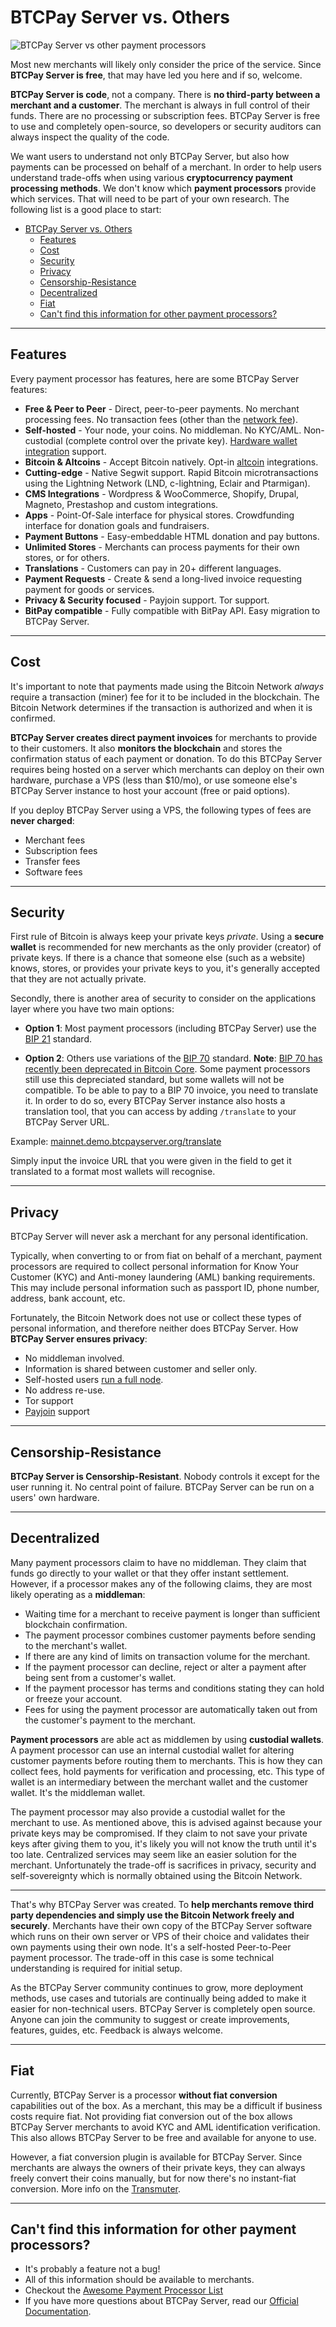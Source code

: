 # BTCPay Server vs. Others

![BTCPay Server vs other payment processors](./img/BTCPay-How-Is-It-Different.png "BTCPay Server vs other payment processors")

Most new merchants will likely only consider the price of the service. Since **BTCPay Server is free**, that may have led you here and if so, welcome.

**BTCPay Server is code**, not a company. There is **no third-party between a merchant and a customer**. The merchant is always in full control of their funds. There are no processing or subscription fees. BTCPay Server is free to use and completely open-source, so developers or security auditors can always inspect the quality of the code.

We want users to understand not only BTCPay Server, but also how payments can be processed on behalf of a merchant. In order to help users understand trade-offs when using various **cryptocurrency payment processing methods**. We don't know which **payment processors** provide which services. That will need to be part of your own research. The following list is a good place to start:

- [BTCPay Server vs. Others](#btcpay-server-vs-others)
  - [Features](#features)
  - [Cost](#cost)
  - [Security](#security)
  - [Privacy](#privacy)
  - [Censorship-Resistance](#censorship-resistance)
  - [Decentralized](#decentralized)
  - [Fiat](#fiat)
  - [Can't find this information for other payment processors?](#cant-find-this-information-for-other-payment-processors)

----

## Features

Every payment processor has features, here are some BTCPay Server features:

* **Free & Peer to Peer** - Direct, peer-to-peer payments. No merchant processing fees. No transaction fees (other than the [network fee](https://en.bitcoin.it/wiki/Miner_fees)).
* **Self-hosted** - Your node, your coins. No middleman. No KYC/AML. Non-custodial (complete control over the private key). [Hardware wallet integration](./Vault.md) support.
* **Bitcoin & Altcoins** - Accept Bitcoin natively. Opt-in [altcoin](./FAQ/FAQ-Altcoin.md) integrations.
* **Cutting-edge** - Native Segwit support. Rapid Bitcoin microtransactions using the Lightning Network (LND, c-lightning, Eclair and Ptarmigan).
* **CMS Integrations** - Wordpress & WooCommerce, Shopify, Drupal, Magneto, Prestashop and custom integrations.
* **Apps** - Point-Of-Sale interface for physical stores. Crowdfunding interface for donation goals and fundraisers.
* **Payment Buttons** - Easy-embeddable HTML donation and pay buttons.
* **Unlimited Stores** - Merchants can process payments for their own stores, or for others.
* **Translations** - Customers can pay in 20+ different languages.
* **Payment Requests** - Create & send a long-lived invoice requesting payment for goods or services.
* **Privacy & Security focused** - Payjoin support. Tor support. 
* **BitPay compatible** - Fully compatible with BitPay API. Easy migration to BTCPay Server.

----

## Cost

It's important to note that payments made using the Bitcoin Network *always* require a transaction (miner) fee for it to be included in the blockchain. The Bitcoin Network determines if the transaction is authorized and when it is confirmed.

**BTCPay Server creates direct payment invoices** for merchants to provide to their customers. It also **monitors the blockchain** and stores the confirmation status of each payment or donation. To do this BTCPay Server requires being hosted on a server which merchants can deploy on their own hardware, purchase a VPS (less than $10/mo), or use someone else's BTCPay Server instance to host your account (free or paid options).

If you deploy BTCPay Server using a VPS, the following types of fees are **never charged**:

* Merchant fees
* Subscription fees
* Transfer fees
* Software fees

----

## Security

First rule of Bitcoin is always keep your private keys *private*. Using a **secure wallet** is recommended for new merchants as the only provider (creator) of private keys. If there is a chance that someone else (such as a website) knows, stores, or provides your private keys to you, it's generally accepted that they are not actually private.

Secondly, there is another area of security to consider on the applications layer where you have two main options:

* **Option 1**: Most payment processors (including BTCPay Server) use the [BIP 21][1] standard.

* **Option 2**: Others use variations of the [BIP 70][2] standard.
**Note**: [BIP 70 has recently been deprecated in Bitcoin Core][3].
Some payment processors still use this depreciated standard, but some wallets will not be compatible. To be able to pay to a BIP 70 invoice, you need to translate it.
In order to do so, every BTCPay Server instance also hosts a translation tool, that you can access by adding `/translate` to your BTCPay Server URL.

Example: [mainnet.demo.btcpayserver.org/translate](https://mainnet.demo.btcpayserver.org/translate/)

Simply input the invoice URL that you were given in the field to get it translated to a format most wallets will recognise.

----

## Privacy

BTCPay Server will never ask a merchant for any personal identification.

Typically, when converting to or from fiat on behalf of a merchant, payment processors are required to collect personal information for Know Your Customer (KYC) and Anti-money laundering (AML) banking requirements. This may include personal information such as passport ID, phone number, address, bank account, etc.

Fortunately, the Bitcoin Network does not use or collect these types of personal information, and therefore neither does BTCPay Server. 
How **BTCPay Server ensures privacy**:

* No middleman involved.
* Information is shared between customer and seller only.
* Self-hosted users [run a full node][5].
* No address re-use.
* Tor support
* [Payjoin](./Payjoin.md) support

----

## Censorship-Resistance

**BTCPay Server is Censorship-Resistant**. Nobody controls it except for the user running it. No central point of failure.
BTCPay Server can be run on a users' own hardware.

----

## Decentralized

Many payment processors claim to have no middleman. They claim that funds go directly to your wallet or that they offer instant settlement.
However, if a processor makes any of the following claims, they are most likely operating as a **middleman**:

* Waiting time for a merchant to receive payment is longer than sufficient blockchain confirmation.
* The payment processor combines customer payments before sending to the merchant's wallet.
* If there are any kind of limits on transaction volume for the merchant.
* If the payment processor can decline, reject or alter a payment after being sent from a customer's wallet.
* If the payment processor has terms and conditions stating they can hold or freeze your account.
* Fees for using the payment processor are automatically taken out from the customer's payment to the merchant.

**Payment processors** are able act as middlemen by using **custodial wallets**. A payment processor can use an internal custodial wallet for altering customer payments before routing them to merchants. This is how they can collect fees, hold payments for verification and processing, etc. This type of wallet is an intermediary between the merchant wallet and the customer wallet. It's the middleman wallet.

The payment processor may also provide a custodial wallet for the merchant to use. As mentioned above, this is advised against because your private keys may be compromised. If they claim to not save your private keys after giving them to you, it's likely you will not know the truth until it's too late. Centralized services may seem like an easier solution for the merchant. Unfortunately the trade-off is sacrifices in privacy, security and self-sovereignty which is normally obtained using the Bitcoin Network.

----

That's why BTCPay Server was created. To **help merchants remove third party dependencies and simply use the Bitcoin Network freely and securely**. Merchants have their own copy of the BTCPay Server software which runs on their own server or VPS of their choice and validates their own payments using their own node. It's a self-hosted Peer-to-Peer payment processor. The trade-off in this case is some technical understanding is required for initial setup.

As the BTCPay Server community continues to grow, more deployment methods, use cases and tutorials are continually being added to make it easier for non-technical users. BTCPay Server is completely open source. Anyone can join the community to suggest or create improvements, features, guides, etc. Feedback is always welcome.

----

## Fiat

Currently, BTCPay Server is a processor **without fiat conversion** capabilities out of the box. As a merchant, this may be a difficult if business costs require fiat. Not providing fiat conversion out of the box allows BTCPay Server merchants to avoid KYC and AML identification verification. This also allows BTCPay Server to be free and available for anyone to use.

However, a fiat conversion plugin is available for BTCPay Server. Since merchants are always the owners of their private keys, they can always freely convert their coins manually, but for now there's no instant-fiat conversion. More info on the [Transmuter](https://github.com/btcpayserver/btcTransmuter).

----

## Can't find this information for other payment processors?

* It's probably a feature not a bug!
* All of this information should be available to merchants.
* Checkout the [Awesome Payment Processor List](https://github.com/alexk111/awesome-bitcoin-payment-processors)
* If you have more questions about BTCPay Server, read our [Official Documentation][7].

[1]: https://github.com/bitcoin/bips/blob/master/bip-0021.mediawiki
[2]: https://github.com/bitcoin/bips/blob/master/bip-0070.mediawiki
[3]: https://github.com/bitcoin/bitcoin/pull/14451
[4]: https://mainnet.demo.btcpayserver.org/translate
[5]: https://en.bitcoin.it/wiki/Why_Your_Business_Should_Use_a_Full_Node_to_Accept_Bitcoin
[6]: https://howtoacceptcrypto.com/chart/
[7]: https://docs.btcpayserver.org/
